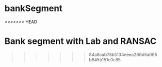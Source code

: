 # bankSegment
<<<<<<< HEAD

Bank segment with Lab and RANSAC
=======
>>>>>>> 84a8aab78b5134eeea266d6a095b845b151e0c85
